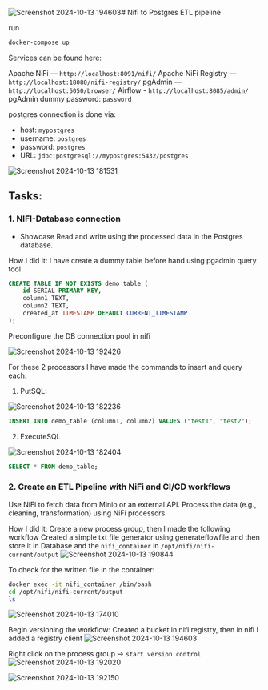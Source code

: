 ![Screenshot 2024-10-13 194603](https://github.com/user-attachments/assets/e3763bfc-a383-4f0a-93eb-bf7a3d78d722)# Nifi to Postgres ETL pipeline

run
```bash
docker-compose up
```
Services can be found here:

Apache NiFi — `http://localhost:8091/nifi/`
Apache NiFi Registry — `http://localhost:18080/nifi-registry/`
pgAdmin — `http://localhost:5050/browser/`
Airflow - `http://localhost:8085/admin/`
pgAdmin dummy password: `password`

postgres connection is done via:

- host: `mypostgres`
- username: `postgres`
- password: `postgres`
- URL: `jdbc:postgresql://mypostgres:5432/postgres`

![Screenshot 2024-10-13 181531](https://github.com/user-attachments/assets/d9dd751d-8db5-46e3-83c8-34e1e9c766d9)


## Tasks:

### 1. NIFI-Database connection
- Showcase Read and write using the processed data in the Postgres database.

How I did it:
I have create a dummy table before hand using pgadmin query tool
```sql
CREATE TABLE IF NOT EXISTS demo_table (
    id SERIAL PRIMARY KEY,
    column1 TEXT,
    column2 TEXT,
    created_at TIMESTAMP DEFAULT CURRENT_TIMESTAMP
);
```

Preconfigure the DB connection pool in nifi

![Screenshot 2024-10-13 192426](https://github.com/user-attachments/assets/d1961720-2bf5-4946-a57b-153969750024)


For these 2 processors I have made the commands to insert and query each:
1. PutSQL:

![Screenshot 2024-10-13 182236](https://github.com/user-attachments/assets/a4294482-7613-4cf4-9cd8-ddc700aa0daf)

```sql
INSERT INTO demo_table (column1, column2) VALUES ("test1", "test2");
```
2. ExecuteSQL

![Screenshot 2024-10-13 182404](https://github.com/user-attachments/assets/3d6d2179-b803-45b2-bc87-142379b990fd)

```sql
SELECT * FROM demo_table;
```
### 2. Create an ETL Pipeline with NiFi and CI/CD workflows
Use NiFi to fetch data from Minio or an external API.
Process the data (e.g., cleaning, transformation) using NiFi processors.

How I did it:
Create a new process group, then I made the following workflow
Created a simple txt file generator using generateflowfile and then store it in Database and the `nifi_container` in `/opt/nifi/nifi-current/output`
![Screenshot 2024-10-13 190844](https://github.com/user-attachments/assets/bf364476-ec40-4644-bf5c-00eecafcadee)

To check for the written file in the container:
```bash
docker exec -it nifi_container /bin/bash
cd /opt/nifi/nifi-current/output
ls
```
![Screenshot 2024-10-13 174010](https://github.com/user-attachments/assets/4fa5a1db-3b8d-44dc-8ff7-09e96af4a389)

Begin versioning the workflow:
Created a bucket in nifi registry, then in nifi I added a registry client
![Screenshot 2024-10-13 194603](https://github.com/user-attachments/assets/a87679de-6cac-44ef-b412-469c3e7d2253)

Right click on the process group -> `start version control`
![Screenshot 2024-10-13 192020](https://github.com/user-attachments/assets/dba4cb34-6f41-4281-89ce-84acfc787cf7)

![Screenshot 2024-10-13 192150](https://github.com/user-attachments/assets/c447a3c8-6fea-4ea2-bbdc-53376e8f8d4d)

